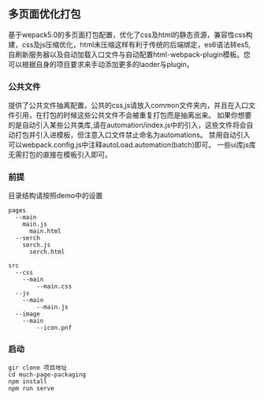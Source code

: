## 多页面优化打包

基于wepack5.0的多页面打包配置，优化了css及html的静态资源，兼容性css构建，css及js压缩优化，html未压缩这样有利于传统的后端绑定，es6语法转es5, 自刷新服务器以及自动加载入口文件与自动配置html-webpack-plugin模板。您可以根据自身的项目要求来手动添加更多的laoder与plugin。

### 公共文件

提供了公共文件抽离配置，公共的css,js请放入common文件夹内，并且在入口文件引用，在打包的时候这些公共文件不会被重复打包而是抽离出来。
如果你想要的是自动引入某些公共类库,请在automation/index.js中的引入，这些文件将会自动打包并引入进模板，但注意入口文件禁止命名为automations。
禁用自动引入可以webpack.config.js中注释autoLoad.automation(batch)即可。
一些ui库js库无需打包的直接在模板引入即可。

### 前提

目录结构请按照demo中的设置

```
pages
  --main
    main.js
	  main.html
  --serch
    serch.js
	  serch.html

src
  --css
    --main
	    --main.css
  --js
    --main
	    --main.js
  --image
    --main
	    --icon.pnf
```


### 启动


```
gir clone 项目地址
cd much-page-packaging
npm install
npm run serve

```